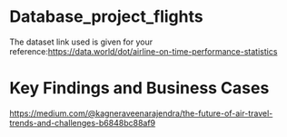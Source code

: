 # Database_project_flights
The dataset link used is given for your reference:https://data.world/dot/airline-on-time-performance-statistics
# Key Findings and Business Cases
https://medium.com/@kagneraveenarajendra/the-future-of-air-travel-trends-and-challenges-b6848bc88af9
